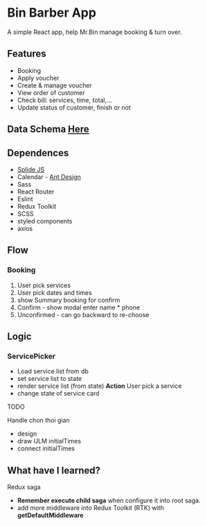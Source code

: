 # Bin Barber App

A simple React app, help Mr.Bin manage booking & turn over.

## Features

- Booking
- Apply voucher
- Create & manage voucher
- View order of customer
- Check bill: services, time, total,...
- Update status of customer, finish or not

## Data Schema [Here](https://app.diagrams.net/#G1R-wQdX-fbgEXSJPTRWjpAWssrvfaADQz)

## Dependences

- [Splide JS](https://splidejs.com/)
- Calendar - [Ant Design](https://ant.design/components/calendar/#header)
- Sass
- React Router
- Eslint
- Redux Toolkit
- SCSS
- styled components
- axios

## Flow

### Booking

1. User pick services
2. User pick dates and times
3. show Summary booking for confirm
4. Confirm - show modal enter name \* phone
5. Unconfirmed - can go backward to re-choose

## Logic

### ServicePicker

- Load service list from db
- set service list to state
- render service list (from state)
  **Action**
  User pick a service
- change state of service card

TODO

Handle chon thoi gian

- design
- draw ULM initialTimes
- connect initialTimes

## What have I learned?

Redux saga

- **Remember execute child saga** when configure it into root saga.
- add more middleware into Redux Toolkit (RTK) with **getDefaultMiddleware**
